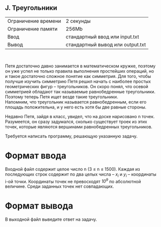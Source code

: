 ## J. Треугольники

|                     |           |
|---------------------|-----------|
| Ограничение времени | 2 секунды |
| Ограничение памяти  | 256Mb      |
| Ввод                | стандартный ввод или input.txt  |
| Вывод               | стандартный вывод или output.txt |

<br>

Петя достаточно давно занимается в математическом кружке, поэтому он уже успел не только правила выполнения простейших операций, но и такое достаточно сложное понятие как симметрия. Для того, чтобы получше изучить симметрию Петя решил начать с наиболее простых геометрических фигур – треугольников. Он скоро понял, что осевой симметрией обладают так называемые равнобедренные треугольники. Поэтому теперь Петя ищет везде такие треугольники.  
Напомним, что треугольник называется равнобедренным, если его площадь положительна, и у него есть хотя бы две равные стороны.

Недавно Петя, зайдя в класс, увидел, что на доске нарисовано n точек. Разумеется, он сразу задумался, сколько существует троек из этих точек, которые являются вершинами равнобедренных треугольников.

Требуется написать программу, решающую указанную задачу.

# Формат ввода

Входной файл содержит целое число n (3 ≤ n ≤ 1500). Каждая из последующих строк содержит по два целых числа – *x<sub>i</sub>* и *y<sub>i</sub>* – координаты i-ой точки. Координаты точек не превосходят *10<sup>9</sup>* по абсолютной величине. Среди заданных точек нет совпадающих.

# Формат вывода

В выходной файл выведите ответ на задачу.
